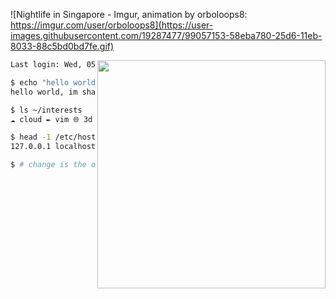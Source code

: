 ![Nightlife in Singapore - Imgur, animation by orboloops8: https://imgur.com/user/orboloops8](https://user-images.githubusercontent.com/19287477/99057153-58eba780-25d6-11eb-8033-88c5bd0bd7fe.gif)

<img align="right" src="https://user-images.githubusercontent.com/19287477/126031581-0d0086f6-2af8-4ab9-af53-a9a222eac0a3.gif" width="365">

```sh
Last login: Wed, 05 Apr 2023 at 07:26:04 +08 from 10.1.33.7

$ echo "hello world, im $(whoami)."
hello world, im shawn.

$ ls ~/interests
☁️ cloud ✒️ vim 🌐 3d 🌕 crypto 💻 code 🖼 nft 🚩 cyber 🥽 vr

$ head -1 /etc/hosts
127.0.0.1 localhost 🇸🇬 singapore

$ # change is the only constant. ^U^D
```
